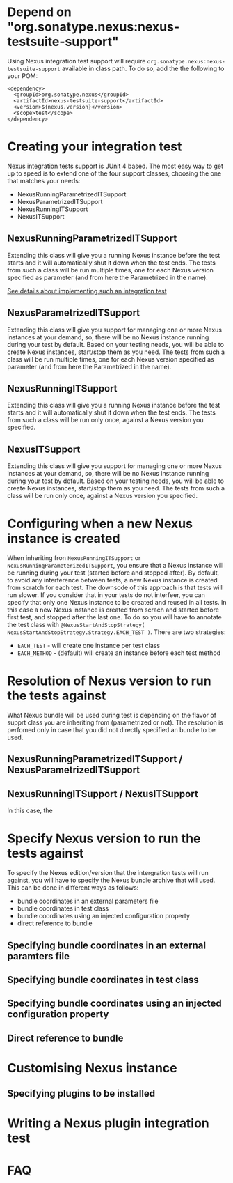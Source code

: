 Depend on "org.sonatype.nexus:nexus-testsuite-support"
======================================================

Using Nexus integration test support will require `org.sonatype.nexus:nexus-testsuite-support` available in class path. To do so, add the the following to your POM:

    <dependency>
      <groupId>org.sonatype.nexus</groupId>
      <artifactId>nexus-testsuite-support</artifactId>
      <version>${nexus.version}</version>
      <scope>test</scope>
    </dependency>


Creating your integration test
==============================

Nexus integration tests support is JUnit 4 based. The most easy way to get up to speed is to extend one of the four support classes, choosing the one that matches your needs:
* NexusRunningParametrizedITSupport
* NexusParametrizedITSupport
* NexusRunningITSupport
* NexusITSupport

NexusRunningParametrizedITSupport
---------------------------------

Extending this class will give you a running Nexus instance before the test starts and it will automatically shut it down when the test ends. The tests from such a class will be run multiple times, one for each Nexus version specified as parameter (and from here the Parametrized in the name).

[See details about implementing such an integration test](guide/src/test/java/org/sonatype/nexus/testsuite/guide/nrpits/README.md)

NexusParametrizedITSupport
--------------------------

Extending this class will give you support for managing one or more Nexus instances at your demand, so, there will be no Nexus instance running during your test by default. Based on your testing needs, you will be able to create Nexus instances, start/stop them as you need. The tests from such a class will be run multiple times, one for each Nexus version specified as parameter (and from here the Parametrized in the name).

NexusRunningITSupport
---------------------
Extending this class will give you a running Nexus instance before the test starts and it will automatically shut it down when the test ends. The tests from such a class will be run only once, against a Nexus version you specified.

NexusITSupport
--------------

Extending this class will give you support for managing one or more Nexus instances at your demand, so, there will be no Nexus instance running during your test by default. Based on your testing needs, you will be able to create Nexus instances, start/stop them as you need. The tests from such a class will be run only once, against a Nexus version you specified.

Configuring when a new Nexus instance is created
================================================

When inheriting fron `NexusRunningITSupport` or `NexusRunningParameterizedITSupport`, you ensure that a Nexus instance will be running during your test (started before and stopped after).
By default, to avoid any interference between tests, a new Nexus instance is created from scratch for each test. The downsode of this approach is that tests will run slower.
If you consider that in your tests do not interfeer, you can specify that only one Nexus instance to be created and reused in all tests. In this case a new Nexus instance is created from scrach and started before first test, and stopped after the last one.
To do so you will have to annotate the test class with `@NexusStartAndStopStrategy( NexusStartAndStopStrategy.Strategy.EACH_TEST )`.
There are two strategies:
* `EACH_TEST` - will create one instance per test class
* `EACH_METHOD` - (default) will create an instance before each test method

Resolution of Nexus version to run the tests against
====================================================

What Nexus bundle will be used during test is depending on the flavor of supprt class you are inheriting from (parametrized or not).
The resolution is perfomed only in case that you did not directly specified an bundle to be used.

NexusRunningParametrizedITSupport / NexusParametrizedITSupport
--------------------------------------------------------------

NexusRunningITSupport / NexusITSupport
--------------------------------------

In this case, the

Specify Nexus version to run the tests against
==============================================

To specify the Nexus edition/version that the intergration tests will run against, you will have to specify the Nexus bundle archive that will used.
This can be done in different ways as follows:
* bundle coordinates in an external parameters file
* bundle coordinates in test class
* bundle coordinates using an injected configuration property
* direct reference to bundle

Specifying bundle coordinates in an external paramters file
-----------------------------------------------------------

Specifying bundle coordinates in test class
-------------------------------------------

Specifying bundle coordinates using an injected configuration property
----------------------------------------------------------------------

Direct reference to bundle
--------------------------

Customising Nexus instance
==========================

Specifying plugins to be installed
----------------------------------

Writing a Nexus plugin integration test
=======================================

FAQ
===


